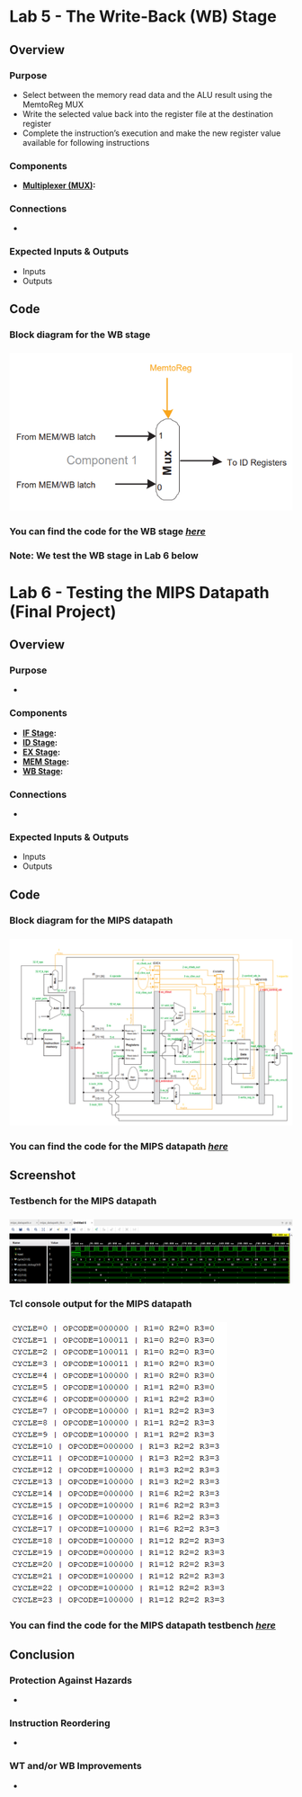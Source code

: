 # Lab 5 - The Write-Back (WB) Stage

## Overview
### Purpose
- Select between the memory read data and the ALU result using the MemtoReg MUX
- Write the selected value back into the register file at the destination register
- Complete the instruction’s execution and make the new register value available for following instructions
### Components
- [**Multiplexer (MUX)**](https://github.com/fctanglao/ComputerArchitectureLabs/blob/main/Labs%205%20%26%206/mux_2x1_32bit.v)**:**
### Connections
- 
### Expected Inputs & Outputs
- Inputs
- Outputs

## Code
### Block diagram for the WB stage
### ![Block diagram](https://github.com/fctanglao/ComputerArchitectureLabs/blob/main/Labs%205%20%26%206/wb%20stage%20block%20diagram.png)
### You can find the code for the WB stage [*here*](https://github.com/fctanglao/ComputerArchitectureLabs/blob/main/Labs%205%20%26%206/wb_stage.v)

### Note: We test the WB stage in Lab 6 below
# Lab 6 - Testing the MIPS Datapath (Final Project)

## Overview
### Purpose
- 
### Components
- [**IF Stage**](https://github.com/fctanglao/ComputerArchitectureLabs/blob/main/Labs%205%20%26%206/if_stage.v)**:**
- [**ID Stage**](https://github.com/fctanglao/ComputerArchitectureLabs/blob/main/Labs%205%20%26%206/id_stage.v)**:**
- [**EX Stage**](https://github.com/fctanglao/ComputerArchitectureLabs/blob/main/Labs%205%20%26%206/ex_stage.v)**:**
- [**MEM Stage**](https://github.com/fctanglao/ComputerArchitectureLabs/blob/main/Labs%205%20%26%206/mem_stage.v)**:**
- [**WB Stage**](https://github.com/fctanglao/ComputerArchitectureLabs/blob/main/Labs%205%20%26%206/wb_stage.v)**:**
### Connections
- 
### Expected Inputs & Outputs
- Inputs
- Outputs

## Code
### Block diagram for the MIPS datapath
### ![Block diagram](https://github.com/fctanglao/ComputerArchitectureLabs/blob/main/Labs%205%20%26%206/mips%20datapath%20block%20diagram.png)
### You can find the code for the MIPS datapath [*here*](https://github.com/fctanglao/ComputerArchitectureLabs/blob/main/Labs%205%20%26%206/mips_datapath.v)

## Screenshot
### Testbench for the MIPS datapath
### ![Testbench](https://github.com/fctanglao/ComputerArchitectureLabs/blob/main/Labs%205%20%26%206/mips%20datapath%20testbench.png)
### Tcl console output for the MIPS datapath
### ![Tcl console](https://github.com/fctanglao/ComputerArchitectureLabs/blob/main/Labs%205%20%26%206/mips%20datapath%20tcl%20console%20output.png)
### You can find the code for the MIPS datapath testbench [*here*](https://github.com/fctanglao/ComputerArchitectureLabs/blob/main/Labs%205%20%26%206/mips_datapath_tb.v)

## Conclusion
### Protection Against Hazards
-   
### Instruction Reordering
- 
### WT and/or WB Improvements
- 
